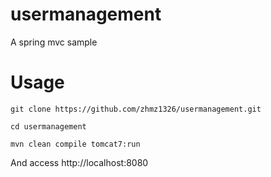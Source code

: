 # usermanagement
A spring mvc sample

# Usage

`
git clone https://github.com/zhmz1326/usermanagement.git
`

`
cd usermanagement
`

`
mvn clean compile tomcat7:run
`

And access http://localhost:8080
